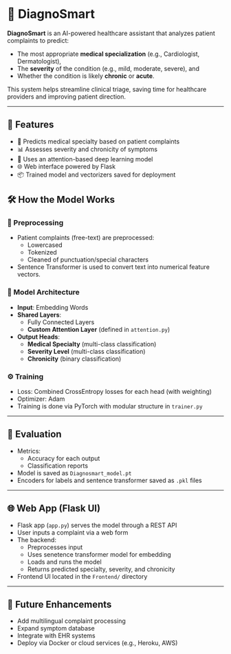 # 🧠 DiagnoSmart

**DiagnoSmart** is an AI-powered healthcare assistant that analyzes patient complaints to predict:
- The most appropriate **medical specialization** (e.g., Cardiologist, Dermatologist),
- The **severity** of the condition (e.g., mild, moderate, severe), and
- Whether the condition is likely **chronic** or **acute**.

This system helps streamline clinical triage, saving time for healthcare providers and improving patient direction.

---

## 🚀 Features

- 🏥 Predicts medical specialty based on patient complaints
- 📊 Assesses severity and chronicity of symptoms
- 🤖 Uses an attention-based deep learning model
- 🌐 Web interface powered by Flask
- 📦 Trained model and vectorizers saved for deployment

## 🛠️ How the Model Works

### 🔄 Preprocessing

- Patient complaints (free-text) are preprocessed:
  - Lowercased
  - Tokenized
  - Cleaned of punctuation/special characters
- Sentence Transformer is used to convert text into numerical feature vectors.

### 🧠 Model Architecture

- **Input**: Embedding Words
- **Shared Layers**:
  - Fully Connected Layers
  - **Custom Attention Layer** (defined in `attention.py`)
- **Output Heads**:
  - **Medical Specialty** (multi-class classification)
  - **Severity Level** (multi-class classification)
  - **Chronicity** (binary classification)

### ⚙️ Training

- Loss: Combined CrossEntropy losses for each head (with weighting)
- Optimizer: Adam
- Training is done via PyTorch with modular structure in `trainer.py`

---

## 🧪 Evaluation

- Metrics:
  - Accuracy for each output
  - Classification reports
- Model is saved as `Diagnosmart_model.pt`
- Encoders for labels and sentence transformer saved as `.pkl` files

---

## 🌐 Web App (Flask UI)

- Flask app (`app.py`) serves the model through a REST API
- User inputs a complaint via a web form
- The backend:
  - Preprocesses input
  - Uses senetence transformer model for embedding
  - Loads and runs the model
  - Returns predicted specialty, severity, and chronicity
- Frontend UI located in the `Frontend/` directory

---

## 📌 Future Enhancements

- Add multilingual complaint processing
- Expand symptom database
- Integrate with EHR systems
- Deploy via Docker or cloud services (e.g., Heroku, AWS)         




